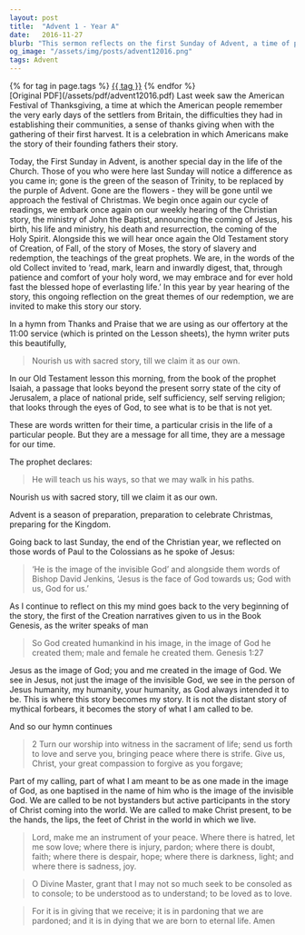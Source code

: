 ```yaml
---
layout: post
title:  "Advent 1 - Year A"
date:   2016-11-27
blurb: "This sermon reflects on the first Sunday of Advent, a time of preparation and anticipation in the Christian calendar. It draws parallels between the American Festival of Thanksgiving and the Christian story, emphasizing the importance of making these stories our own. The sermon also explores the concept of humanity being created in the image of God, and our calling to be active participants in Christ's story."
og_image: "/assets/img/posts/advent12016.png"
tags: Advent
---    
```

<div class="tag-pills">
    {% for tag in page.tags %}
    <a href="{{ site.baseurl }}/tag/{{ tag | slugify }}" class="tag-pill">{{ tag }}</a>
    {% endfor %}
</div>
[Original PDF](/assets/pdf/advent12016.pdf)
Last week saw the American Festival of Thanksgiving, a time at which the American people remember the very early days of the settlers from Britain, the difficulties they had in establishing their communities, a sense of thanks giving when with the gathering of their first harvest. It is a celebration in which Americans make the story of their founding fathers their story.

Today, the First Sunday in Advent, is another special day in the life of the Church. Those of you who were here last Sunday will notice a difference as you came in; gone is the green of the season of Trinity, to be replaced by the purple of Advent. Gone are the flowers - they will be gone until we approach the festival of Christmas. We begin once again our cycle of readings, we embark once again on our weekly hearing of the Christian story, the ministry of John the Baptist, announcing the coming of Jesus, his birth, his life and ministry, his death and resurrection, the coming of the Holy Spirit. Alongside this we will hear once again the Old Testament story of Creation, of Fall, of the story of Moses, the story of slavery and redemption, the teachings of the great prophets. We are, in the words of the old Collect invited to ‘read, mark, learn and inwardly digest, that, through patience and comfort of your holy word, we may embrace and for ever hold fast the blessed hope of everlasting life.’ In this year by year hearing of the story, this ongoing reflection on the great themes of our redemption, we are invited to make this story our story.

In a hymn from Thanks and Praise that we are using as our offertory at the 11:00 service (which is printed on the Lesson sheets), the hymn writer puts this beautifully,

>Nourish us with sacred story,
till we claim it as our own.

In our Old Testament lesson this morning, from the book of the prophet Isaiah, a passage that looks beyond the present sorry state of the city of Jerusalem, a place of national pride, self sufficiency, self serving religion; that looks through the eyes of God, to see what is to be that is not yet.

These are words written for their time, a particular crisis in the life of a particular people. But they are a message for all time, they are a message for our time.

The prophet declares:

>He will teach us his ways,
so that we may walk in his paths.

Nourish us with sacred story,
till we claim it as our own.

Advent is a season of preparation, preparation to celebrate Christmas, preparing for the Kingdom.

Going back to last Sunday, the end of the Christian year, we reflected on those words of Paul to the Colossians as he spoke of Jesus:

>‘He is the image of the invisible God’ and alongside them words of Bishop David Jenkins, ‘Jesus is the face of God towards us; God with us, God for us.’

As I continue to reflect on this my mind goes back to the very beginning of the story, the first of the Creation narratives given to us in the Book Genesis, as the writer speaks of man

>So God created humankind in his image,
in the image of God he created them;
male and female he created them. Genesis 1:27

Jesus as the image of God; you and me created in the image of God. We see in Jesus, not just the image of the invisible God, we see in the person of Jesus humanity, my humanity, your humanity, as God always intended it to be. This is where this story becomes my story. It is not the distant story of mythical forbears, it becomes the story of what I am called to be.

And so our hymn continues

>2 Turn our worship into witness
in the sacrament of life;
send us forth to love and serve you,
bringing peace where there is strife.
Give us, Christ, your great compassion
to forgive as you forgave;

Part of my calling, part of what I am meant to be as one made in the image of God, as one baptised in the name of him who is the image of the invisible God. We are called to be not bystanders but active participants in the story of Christ coming into the world. We are called to make Christ present, to be the hands, the lips, the feet of Christ in the world in which we live.

>Lord, make me an instrument of your peace.
Where there is hatred, let me sow love;
where there is injury, pardon;
where there is doubt, faith;
where there is despair, hope;
where there is darkness, light;
and where there is sadness, joy.

>O Divine Master, grant that I may not so much seek
to be consoled as to console;
to be understood as to understand;
to be loved as to love.

>For it is in giving that we receive;
it is in pardoning that we are pardoned;
and it is in dying that we are born to eternal life. Amen
